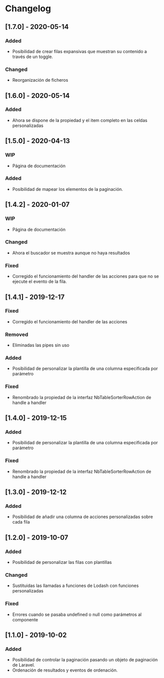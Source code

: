 # Changelog

## [1.7.0] - 2020-05-14
### Added
- Posibilidad de crear filas expansivas que muestran su contenido a través de un toggle.
### Changed
- Reorganización de ficheros

## [1.6.0] - 2020-05-14
### Added
- Ahora se dispone de la propiedad y el item completo en las celdas personalizadas

## [1.5.0] - 2020-04-13
### WIP
- Página de documentación
### Added
- Posibilidad de mapear los elementos de la paginación.

## [1.4.2] - 2020-01-07
### WIP
- Página de documentación
### Changed
- Ahora el buscador se muestra aunque no haya resultados
### Fixed
- Corregido el funcionamiento del handler de las acciones para que no se ejecute el evento de la fila.

## [1.4.1] - 2019-12-17
### Fixed
- Corregido el funcionamiento del handler de las acciones
### Removed
- Eliminadas las pipes sin uso

### Added
- Posibilidad de personalizar la plantilla de una columna especificada por parámetro
### Fixed
- Renombrado la propiedad de la interfaz NbTableSorterRowAction de handle a handler

## [1.4.0] - 2019-12-15

### Added
- Posibilidad de personalizar la plantilla de una columna especificada por parámetro
### Fixed
- Renombrado la propiedad de la interfaz NbTableSorterRowAction de handle a handler

## [1.3.0] - 2019-12-12

### Added
- Posibilidad de añadir una columna de acciones personalizadas sobre cada fila

## [1.2.0] - 2019-10-07

### Added
- Posibilidad de personalizar las filas con plantillas

### Changed
- Sustituidas las llamadas a funciones de Lodash con funciones personalizadas

### Fixed
- Errores cuando se pasaba undefined o null como parámetros al componente

## [1.1.0] - 2019-10-02

### Added
- Posibilidad de controlar la paginación pasando un objeto de paginación de Laravel.
- Ordenación de resultados y eventos de ordenación.